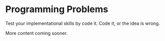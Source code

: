 # Programming Problems

Test your implementational skills by code it. Code it, or the idea is wrong.

More content coming sooner.
